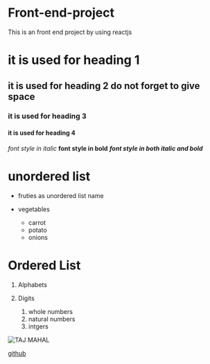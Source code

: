 # Front-end-project
This is an front end project by using reactjs
# it is used for heading 1
## it is used for heading 2 do not forget to give space
### it is used for heading 3
#### it is used for heading 4
*font style in italic*
**font style in bold**
***font style in both italic and bold***
# unordered list

* fruties as unordered list name
* vegetables

  * carrot
  * potato
  * onions
# Ordered List

1. Alphabets
2. Digits

    1. whole numbers
    2. natural numbers
    3. intgers
 
 ![TAJ MAHAL](https://images.theconversation.com/files/228846/original/file-20180723-189310-1ymcybu.jpg?ixlib=rb-1.1.0&q=45&auto=format&w=754&fit=clip)
 
 [github](https://www.python.org/)
